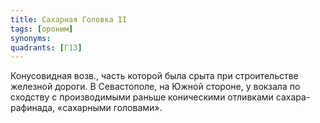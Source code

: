 ```yaml
---
title: Сахарная Головка II
tags: [ороним]
synonyms:
quadrants: [Г13]
---
```


Конусовидная возв., часть которой была срыта при строительстве железной дороги.
В Севастополе, на Южной стороне, у вокзала по сходству с производимыми раньше
коническими отливками сахара-рафинада, «сахарными головами».
